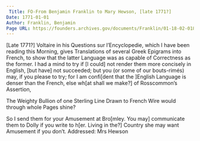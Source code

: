 ```yaml
---
 Title: FO-From Benjamin Franklin to Mary Hewson, [late 1771?]
Date: 1771-01-01
Author: Franklin, Benjamin
Page URL: https://founders.archives.gov/documents/Franklin/01-18-02-0181
---
```


[Late 1771?]
Voltaire in his Questions sur l’Encyclopedie, which I have been reading this Morning, gives Translations of several Greek Epigrams into French, to show that the latter Language was as capable of Correctness as the former. I had a mind to try if [I could] not render them more concisely in English, [but have] not succeeded; but you (or some of our bouts-rimés) may, if you please to try; for I am confi[dent that the ]English Language is denser than the French, else wh[at shall we make?] of Rosscommon’s Assertion,

The Weighty Bullion of one Sterling Line
Drawn to French Wire would through whole Pages shine?

So I send them for your Amusement at Bro[mley. You may] communicate them to Dolly if you write to h[er. Living in the?] Country she may want Amusement if you don’t.
 Addressed: Mrs Hewson

